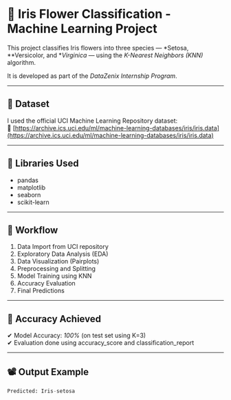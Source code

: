 # 🌸 Iris Flower Classification - Machine Learning Project

This project classifies Iris flowers into three species — *Setosa, **Versicolor, and **Virginica* — using the *K-Nearest Neighbors (KNN)* algorithm.

It is developed as part of the *DataZenix Internship Program*.

---

## 📁 Dataset

I used the official UCI Machine Learning Repository dataset:  
🔗 [https://archive.ics.uci.edu/ml/machine-learning-databases/iris/iris.data](https://archive.ics.uci.edu/ml/machine-learning-databases/iris/iris.data)

---

## 🧰 Libraries Used

- pandas
- matplotlib
- seaborn
- scikit-learn

---

## 🚀 Workflow

1. Data Import from UCI repository  
2. Exploratory Data Analysis (EDA)  
3. Data Visualization (Pairplots)  
4. Preprocessing and Splitting  
5. Model Training using KNN  
6. Accuracy Evaluation  
7. Final Predictions

---

## 🎯 Accuracy Achieved

✔ Model Accuracy: *100%* (on test set using K=3)  
✔ Evaluation done using accuracy_score and classification_report

---

## 📽 Output Example

```python
Predicted: Iris-setosa
